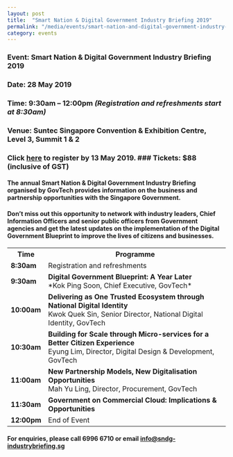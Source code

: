 ```yaml
---
layout: post
title:  "Smart Nation & Digital Government Industry Briefing 2019"
permalink: "/media/events/smart-nation-and-digital-government-industry-briefing-2019"
category: events
---
```


### **Event:** Smart Nation & Digital Government Industry Briefing 2019<br>
### **Date:** 28 May 2019<br>
### **Time:** 9:30am – 12:00pm *(Registration and refreshments start at 8:30am)*<br>
### **Venue:** Suntec Singapore Convention & Exhibition Centre, Level 3, Summit 1 & 2<br>
 
### Click [here](https://www.sndg-industrybriefing.sg) to register by 13 May 2019. ### Tickets: $88 (inclusive of GST)

#### The annual Smart Nation & Digital Government Industry Briefing organised by GovTech provides information on the business and partnership opportunities with the Singapore Government.
 
#### Don’t miss out this opportunity to network with industry leaders, Chief Information Officers and senior public officers from Government agencies and get the latest updates on the implementation of the Digital Government Blueprint to improve the lives of citizens and businesses.


<table>
  <tr>
    <th>Time</th>
    <th>Programme</th>
  </tr>
  <tr>
    <td><span style="font-weight:bold">8:30am</span></td>
    <td>Registration and refreshments</td>
  </tr>
  <tr>
    <td><span style="font-weight:bold">9:30am</span></td>
    <td><span style="font-weight:bold">Digital Government Blueprint: A Year Later</span><br>*Kok Ping Soon, Chief Executive, GovTech* </td>
  </tr>
  <tr>
    <td><span style="font-weight:bold">10:00am</span></td>
    <td><span style="font-weight:bold">Delivering as One Trusted Ecosystem through National Digital Identity</span><br>Kwok Quek Sin, Senior Director, National Digital Identity, GovTech</td>
  </tr>
  <tr>
    <td><span style="font-weight:bold">10:30am</span></td>
    <td><span style="font-weight:bold">Building for Scale through Micro-services for a Better Citizen Experience</span> <br>Eyung Lim, Director, Digital Design & Development, GovTech</td>
  </tr>
  <tr>
    <td><span style="font-weight:bold">11:00am</span></td>
    <td><span style="font-weight:bold">New Partnership Models, New Digitalisation Opportunities</span><br>Mah Yu Ling, Director, Procurement, GovTech</td>
  </tr>
  <tr>
    <td><span style="font-weight:bold">11:30am</span></td>
    <td><span style="font-weight:bold">Government on Commercial Cloud: Implications & Opportunities</span></td>
  </tr>
  <tr>
    <td><span style="font-weight:bold">12:00pm</span></td>
    <td>End of Event</td>
  </tr>
</table>


#### For enquiries, please call 6996 6710 or email <info@sndg-industrybriefing.sg>

